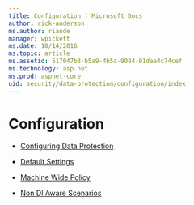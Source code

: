 ```yaml
---
title: Configuration | Microsoft Docs
author: rick-anderson
ms.author: riande
manager: wpickett
ms.date: 10/14/2016
ms.topic: article
ms.assetid: 517047b3-b5a9-4b5a-9084-01dae4c74cef
ms.technology: asp.net
ms.prod: aspnet-core
uid: security/data-protection/configuration/index
---
```

# Configuration

* [Configuring Data Protection](overview.md)

* [Default Settings](default-settings.md)

* [Machine Wide Policy](machine-wide-policy.md)

* [Non DI Aware Scenarios](non-di-scenarios.md)
